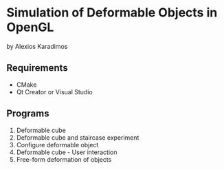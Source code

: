 Simulation of Deformable Objects in OpenGL
==========================================

by Alexios Karadimos

## Requirements

- CMake
- Qt Creator or Visual Studio

## Programs

1. Deformable cube
2. Deformable cube and staircase experiment
3. Configure deformable object
4. Deformable cube - User interaction
5. Free-form deformation of objects